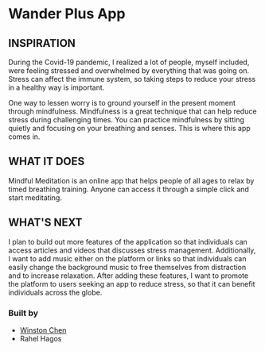 # Wander Plus App 

## INSPIRATION

During the Covid-19 pandemic, I realized a lot of people, myself included, were feeling stressed and overwhelmed by everything that was going on. Stress can affect the immune system, so taking steps to reduce your stress in a healthy way is important.

One way to lessen worry is to ground yourself in the present moment through mindfulness. Mindfulness is a great technique that can help reduce stress during challenging times. You can practice mindfulness by sitting quietly and focusing on your breathing and senses. This is where this app comes in. 

## WHAT IT DOES

Mindful Meditation is an online app that helps people of all ages to relax by timed breathing training. Anyone can access it through a simple click and start meditating.

## WHAT'S NEXT

I plan to build out more features of the application so that individuals can access articles and videos that discusses stress management. Additionally, I want to add music either on the platform or links so that individuals can easily change the background music to free themselves from distraction and to increase relaxation. After adding these features, I want to promote the platform to users seeking an app to reduce stress, so that it can benefit individuals across the globe. 

### Built by 
* [Winston Chen](https://www.linkedin.com/in/winston-c/)
* Rahel Hagos
